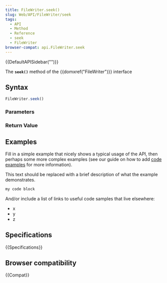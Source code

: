 ```yaml
---
title: FileWriter.seek()
slug: Web/API/FileWriter/seek
tags:
  - API
  - Method
  - Reference
  - seek
  - FileWriter
browser-compat: api.FileWriter.seek
---
```

{{DefaultAPISidebar("")}}

The **`seek()`** method of the {{domxref("FileWriter")}} interface 

## Syntax

```js
FileWriter.seek()
```

### Parameters



### Return Value



## Examples

Fill in a simple example that nicely shows a typical usage of the API, then perhaps some more complex examples (see our guide on how to add [code examples](/en-US/docs/MDN/Contribute/Structures/Code_examples) for more information).

This text should be replaced with a brief description of what the example demonstrates.

```js
my code block
```

And/or include a list of links to useful code samples that live elsewhere:

*   x
*   y
*   z

## Specifications

{{Specifications}}

## Browser compatibility

{{Compat}}

